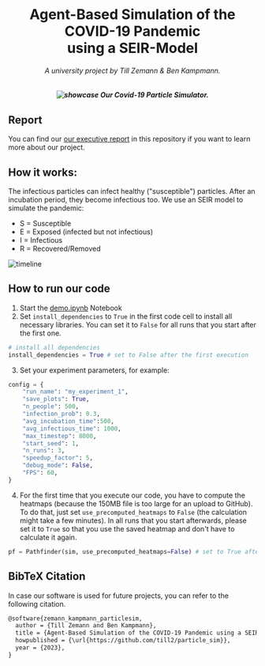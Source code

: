 ## 
# <div align="center">Agent-Based Simulation of the COVID-19 Pandemic <br/> using a SEIR-Model</div>
######  <div align="center">A university project by Till Zemann & Ben Kampmann.</div>


##### <div align="center">![showcase](https://user-images.githubusercontent.com/89709351/216829859-7cd902c5-0c30-4fed-9d70-903ff3b0aac7.gif) Our Covid-19 Particle Simulator.</div>

## Report

You can find our [our executive report](SiMo_COVID19_Simulator_TillZ_BenK.pdf) in this repository if you want to learn more about our project. <br/>

## How it works:

The infectious particles can infect healthy ("susceptible") particles. After an incubation period, they become infectious too. We use an SEIR model to simulate the pandemic:

- S = Susceptible
- E = Exposed (infected but not infectious)
- I = Infectious
- R = Recovered/Removed

![timeline](https://user-images.githubusercontent.com/89709351/216829246-ff6f2c29-fe20-4dc4-90d9-a2bfb8f7a3e6.png)

## How to run our code

1. Start the [demo.ipynb](demo.ipynb) Notebook
2. Set `install_dependencies` to `True` in the first code cell to install all necessary libraries. You can set it to `False` for all runs that you start after the first one.

```py
# install all dependencies
install_dependencies = True # set to False after the first execution
```

3. Set your experiment parameters, for example:

```py
config = {
    "run_name": "my_experiment_1",
    "save_plots": True,
    "n_people": 500,
    "infection_prob": 0.3,
    "avg_incubation_time":500,
    "avg_infectious_time": 1000,
    "max_timestep": 8000,
    "start_seed": 1,
    "n_runs": 3,
    "speedup_factor": 5,
    "debug_mode": False,
    "FPS": 60,
}
```

4. For the first time that you execute our code, you have to compute the heatmaps (because the 150MB file is too large for an upload to GitHub). To do that, just set `use_precomputed_heatmaps` to `False` (the calculation might take a few minutes). In all runs that you start afterwards, please set it to `True` so that you use the saved heatmap and don't have to calculate it again.

```py
pf = Pathfinder(sim, use_precomputed_heatmaps=False) # set to True after the first execution
```

## BibTeX Citation

In case our software is used for future projects, you can refer to the following citation.

```txt
@software{zemann_kampmann_particlesim,
  author = {Till Zemann and Ben Kampmann},
  title = {Agent-Based Simulation of the COVID-19 Pandemic using a SEIR-Model},
  howpublished = {\url{https://github.com/till2/particle_sim}},
  year = {2023},
}
```
